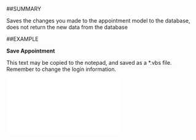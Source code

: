 

##SUMMARY

Saves the changes you made to the appointment model to the database, does not return the new data from the database


##EXAMPLE

**Save Appointment**

This text may be copied to the notepad, and saved as a *.vbs file. Remember to change the login information.

![](../../Examples/vbs/SOAppointment.Save.vbs.txt)





